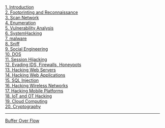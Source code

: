[1. Introduction](1Intro.md)\
[2. Footprinting and Reconnaissance](2FootprintingandRecoon.md)\
[3. Scan Network](3ScanNetwork.md)\
[4. Enumeration](4Enumeration.md)\
[5. Vulnerability Analysis](5VulnerabilityAnalysis.md)\
[6. SystemHacking](6SystemHacking.md)\
[7. malware](7Malware.md)\
[8. Sniff](8Sniff.md)\
[9. Social Engineering](9SocialEngineering.md)\
[10. DOS](10DOS.md)\
[11. Session Hijacking](11SessionHijacking.md)\
[12. Evading IDS, Firewalls, Honeypots](12Evading.md)\
[13. Hacking Web Servers](13HackWebServers.md)\
[14. Hacking Web Applications](14HackWebApplications.md)\
[15. SQL Injection](15SqlInjection.md)\
[16. Hacking Wireless Networks](16Wireless.md)\
[17. Hacking Mobile Platforms](17Mobile.md)\
[18. IoT and OT Hacking](18LoT.md)\
[19. Cloud Computing](19CloudComputing.md)\
[20. Cryptography](20Cryptography.md)

---

[Buffer Over Flow](bof.md)
